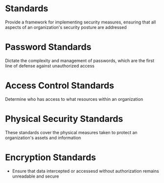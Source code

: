 # Standards

Provide a framework for implementing security measures, ensuring that all aspects of an organization's security posture are addressed

# Password Standards

Dictate the complexity and management of passwords, which are the first line of defense against unauthorized access

# Access Control Standards

Determine who has access to what resources within an organization

# Physical Security Standards

These standards cover the physical measures taken to protect an organization's assets and information

# Encryption Standards

- Ensure that data intercepted or accessesd without authorization remains unreadable and secure